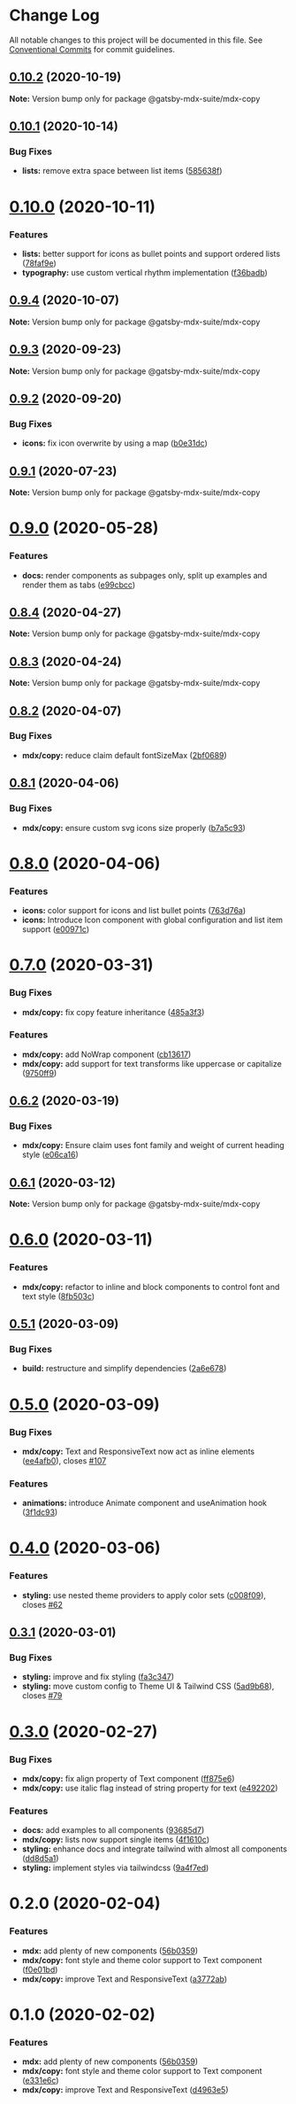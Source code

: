 # Change Log

All notable changes to this project will be documented in this file.
See [Conventional Commits](https://conventionalcommits.org) for commit guidelines.

## [0.10.2](https://github.com/axe312ger/gatsby-mdx-suite/compare/@gatsby-mdx-suite/mdx-copy@0.10.1...@gatsby-mdx-suite/mdx-copy@0.10.2) (2020-10-19)

**Note:** Version bump only for package @gatsby-mdx-suite/mdx-copy





## [0.10.1](https://github.com/axe312ger/gatsby-mdx-suite/compare/@gatsby-mdx-suite/mdx-copy@0.10.0...@gatsby-mdx-suite/mdx-copy@0.10.1) (2020-10-14)


### Bug Fixes

* **lists:** remove extra space between list items ([585638f](https://github.com/axe312ger/gatsby-mdx-suite/commit/585638fdae60e7b74780ab23ae890b2625105e96))





# [0.10.0](https://github.com/axe312ger/gatsby-mdx-suite/compare/@gatsby-mdx-suite/mdx-copy@0.9.4...@gatsby-mdx-suite/mdx-copy@0.10.0) (2020-10-11)


### Features

* **lists:** better support for icons as bullet points and support ordered lists ([78faf9e](https://github.com/axe312ger/gatsby-mdx-suite/commit/78faf9e6db693c5868e31f7003fd5d974f9a51f9))
* **typography:** use custom vertical rhythm implementation ([f36badb](https://github.com/axe312ger/gatsby-mdx-suite/commit/f36badb555cd944de0119bb9c6218e413bccb7a9))





## [0.9.4](https://github.com/axe312ger/gatsby-mdx-suite/compare/@gatsby-mdx-suite/mdx-copy@0.9.3...@gatsby-mdx-suite/mdx-copy@0.9.4) (2020-10-07)

**Note:** Version bump only for package @gatsby-mdx-suite/mdx-copy





## [0.9.3](https://github.com/axe312ger/gatsby-mdx-suite/compare/@gatsby-mdx-suite/mdx-copy@0.9.2...@gatsby-mdx-suite/mdx-copy@0.9.3) (2020-09-23)

**Note:** Version bump only for package @gatsby-mdx-suite/mdx-copy





## [0.9.2](https://github.com/axe312ger/gatsby-mdx-suite/compare/@gatsby-mdx-suite/mdx-copy@0.9.1...@gatsby-mdx-suite/mdx-copy@0.9.2) (2020-09-20)


### Bug Fixes

* **icons:** fix icon overwrite by using a map ([b0e31dc](https://github.com/axe312ger/gatsby-mdx-suite/commit/b0e31dcf6ed469957eb3a3a6dc05c3b15582f5fe))





## [0.9.1](https://github.com/axe312ger/gatsby-mdx-suite/compare/@gatsby-mdx-suite/mdx-copy@0.9.0...@gatsby-mdx-suite/mdx-copy@0.9.1) (2020-07-23)

**Note:** Version bump only for package @gatsby-mdx-suite/mdx-copy





# [0.9.0](https://github.com/axe312ger/gatsby-suite-mdx/compare/@gatsby-mdx-suite/mdx-copy@0.8.4...@gatsby-mdx-suite/mdx-copy@0.9.0) (2020-05-28)


### Features

* **docs:** render components as subpages only, split up examples and render them as tabs ([e99cbcc](https://github.com/axe312ger/gatsby-suite-mdx/commit/e99cbcc1dc6ef76b1d419d8678628fd93dbef9c2))





## [0.8.4](https://github.com/axe312ger/gatsby-suite-mdx/compare/@gatsby-mdx-suite/mdx-copy@0.8.3...@gatsby-mdx-suite/mdx-copy@0.8.4) (2020-04-27)

**Note:** Version bump only for package @gatsby-mdx-suite/mdx-copy





## [0.8.3](https://github.com/axe312ger/gatsby-suite-mdx/compare/@gatsby-mdx-suite/mdx-copy@0.8.2...@gatsby-mdx-suite/mdx-copy@0.8.3) (2020-04-24)

**Note:** Version bump only for package @gatsby-mdx-suite/mdx-copy





## [0.8.2](https://github.com/axe312ger/gatsby-suite-mdx/compare/@gatsby-mdx-suite/mdx-copy@0.8.1...@gatsby-mdx-suite/mdx-copy@0.8.2) (2020-04-07)


### Bug Fixes

* **mdx/copy:** reduce claim default fontSizeMax ([2bf0689](https://github.com/axe312ger/gatsby-suite-mdx/commit/2bf0689ed7d1468b3ee86c8d2b99ef1c92780cf8))





## [0.8.1](https://github.com/axe312ger/gatsby-suite-mdx/compare/@gatsby-mdx-suite/mdx-copy@0.8.0...@gatsby-mdx-suite/mdx-copy@0.8.1) (2020-04-06)


### Bug Fixes

* **mdx/copy:** ensure custom svg icons size properly ([b7a5c93](https://github.com/axe312ger/gatsby-suite-mdx/commit/b7a5c936fa470ae7a359ac6c7314e43f882d8f95))





# [0.8.0](https://github.com/axe312ger/gatsby-suite-mdx/compare/@gatsby-mdx-suite/mdx-copy@0.7.0...@gatsby-mdx-suite/mdx-copy@0.8.0) (2020-04-06)


### Features

* **icons:** color support for icons and list bullet points ([763d76a](https://github.com/axe312ger/gatsby-suite-mdx/commit/763d76a341f295ace38a6109b2a0fa633f836218))
* **icons:** Introduce Icon component with global configuration and list item support ([e00971c](https://github.com/axe312ger/gatsby-suite-mdx/commit/e00971cdc60cc51a748cf74cd6e167a411739272))





# [0.7.0](https://github.com/axe312ger/gatsby-suite-mdx/compare/@gatsby-mdx-suite/mdx-copy@0.6.2...@gatsby-mdx-suite/mdx-copy@0.7.0) (2020-03-31)


### Bug Fixes

* **mdx/copy:** fix copy feature inheritance ([485a3f3](https://github.com/axe312ger/gatsby-suite-mdx/commit/485a3f3505bc76360e0a7c09425b5a46bb8629c9))


### Features

* **mdx/copy:** add NoWrap component ([cb13617](https://github.com/axe312ger/gatsby-suite-mdx/commit/cb13617ccece203c502ff59cffb5fc8396eb8908))
* **mdx/copy:** add support for text transforms like uppercase or capitalize ([9750ff9](https://github.com/axe312ger/gatsby-suite-mdx/commit/9750ff9caa5f8122484e1a1b347f72e96899851c))





## [0.6.2](https://github.com/axe312ger/gatsby-suite-mdx/compare/@gatsby-mdx-suite/mdx-copy@0.6.1...@gatsby-mdx-suite/mdx-copy@0.6.2) (2020-03-19)


### Bug Fixes

* **mdx/copy:** Ensure claim uses font family and weight of current heading style ([e06ca16](https://github.com/axe312ger/gatsby-suite-mdx/commit/e06ca168cda4ed1761c4e805c889458adad9abaa))





## [0.6.1](https://github.com/axe312ger/gatsby-suite-mdx/compare/@gatsby-mdx-suite/mdx-copy@0.6.0...@gatsby-mdx-suite/mdx-copy@0.6.1) (2020-03-12)

**Note:** Version bump only for package @gatsby-mdx-suite/mdx-copy





# [0.6.0](https://github.com/axe312ger/gatsby-suite-mdx/compare/@gatsby-mdx-suite/mdx-copy@0.5.1...@gatsby-mdx-suite/mdx-copy@0.6.0) (2020-03-11)


### Features

* **mdx/copy:** refactor to inline and block components to control font and text style ([8fb503c](https://github.com/axe312ger/gatsby-suite-mdx/commit/8fb503ce7941523016486ffaa8b7d7010d8e6739))





## [0.5.1](https://github.com/axe312ger/gatsby-mdx-suite/compare/@gatsby-mdx-suite/mdx-copy@0.5.0...@gatsby-mdx-suite/mdx-copy@0.5.1) (2020-03-09)


### Bug Fixes

* **build:** restructure and simplify dependencies ([2a6e678](https://github.com/axe312ger/gatsby-mdx-suite/commit/2a6e6784431358d1bc05f76912455c28ed565db0))





# [0.5.0](https://github.com/axe312ger/gatsby-mdx-suite/compare/@gatsby-mdx-suite/mdx-copy@0.4.0...@gatsby-mdx-suite/mdx-copy@0.5.0) (2020-03-09)


### Bug Fixes

* **mdx/copy:** Text and ResponsiveText now act as inline elements ([ee4afb0](https://github.com/axe312ger/gatsby-mdx-suite/commit/ee4afb0e421711b43b13a958cdc62c9d595b8469)), closes [#107](https://github.com/axe312ger/gatsby-mdx-suite/issues/107)


### Features

* **animations:** introduce Animate component and useAnimation hook ([3f1dc93](https://github.com/axe312ger/gatsby-mdx-suite/commit/3f1dc93ce4e2f57718c8f94a9f96aadc6b94014b))





# [0.4.0](https://github.com/axe312ger/gatsby-mdx-suite/compare/@gatsby-mdx-suite/mdx-copy@0.3.1...@gatsby-mdx-suite/mdx-copy@0.4.0) (2020-03-06)


### Features

* **styling:** use nested theme providers to apply color sets ([c008f09](https://github.com/axe312ger/gatsby-mdx-suite/commit/c008f093da19593d8af789a267154797d1c18df5)), closes [#62](https://github.com/axe312ger/gatsby-mdx-suite/issues/62)





## [0.3.1](https://github.com/axe312ger/gatsby-mdx-suite/compare/@gatsby-mdx-suite/mdx-copy@0.3.0...@gatsby-mdx-suite/mdx-copy@0.3.1) (2020-03-01)


### Bug Fixes

* **styling:** improve and fix styling ([fa3c347](https://github.com/axe312ger/gatsby-mdx-suite/commit/fa3c347c5dcef9b7d3d393a6262a50778d9fd3a6))
* **styling:** move custom config to Theme UI & Tailwind CSS ([5ad9b68](https://github.com/axe312ger/gatsby-mdx-suite/commit/5ad9b68fe0e817169c212dd4eb67c847ee8e2049)), closes [#79](https://github.com/axe312ger/gatsby-mdx-suite/issues/79)





# [0.3.0](https://github.com/axe312ger/gatsby-mdx-suite/compare/@gatsby-mdx-suite/mdx-copy@0.2.0...@gatsby-mdx-suite/mdx-copy@0.3.0) (2020-02-27)


### Bug Fixes

* **mdx/copy:** fix align property of Text component ([ff875e6](https://github.com/axe312ger/gatsby-mdx-suite/commit/ff875e6ba4732308e607de54ccf5ac4aebdaa3d5))
* **mdx/copy:** use italic flag instead of string property for text ([e492202](https://github.com/axe312ger/gatsby-mdx-suite/commit/e49220289490653d650e827bb64cff8bce6a3bee))


### Features

* **docs:** add examples to all components ([93685d7](https://github.com/axe312ger/gatsby-mdx-suite/commit/93685d78039085ecf68a3d6513716e678441e1f4))
* **mdx/copy:** lists now support single items ([4f1610c](https://github.com/axe312ger/gatsby-mdx-suite/commit/4f1610c6f959492ed5735fe962bd02d2546b175c))
* **styling:** enhance docs and integrate tailwind with almost all components ([dd8d5a1](https://github.com/axe312ger/gatsby-mdx-suite/commit/dd8d5a19bf7c973099388d6d561db56ed76dc027))
* **styling:** implement styles via tailwindcss ([9a4f7ed](https://github.com/axe312ger/gatsby-mdx-suite/commit/9a4f7ed74ba10943696b851203d1b9999b481837))





# 0.2.0 (2020-02-04)


### Features

* **mdx:** add plenty of new components ([56b0359](https://github.com/axe312ger/gatsby-mdx-suite/commit/56b0359f33c6fde7170ca17787ccddf72117e653))
* **mdx/copy:** font style and theme color support to Text component ([f0e01bd](https://github.com/axe312ger/gatsby-mdx-suite/commit/f0e01bdef74f78a8744021d4692f3bdc2e0f621a))
* **mdx/copy:** improve Text and ResponsiveText ([a3772ab](https://github.com/axe312ger/gatsby-mdx-suite/commit/a3772ab1f3886e19238df14154d0fa55b5e94376))





# 0.1.0 (2020-02-02)


### Features

* **mdx:** add plenty of new components ([56b0359](https://github.com/axe312ger/gatsby-mdx-suite/commit/56b0359f33c6fde7170ca17787ccddf72117e653))
* **mdx/copy:** font style and theme color support to Text component ([e331e6c](https://github.com/axe312ger/gatsby-mdx-suite/commit/e331e6c2666c8a8d368c682f741fe057695778ab))
* **mdx/copy:** improve Text and ResponsiveText ([d4963e5](https://github.com/axe312ger/gatsby-mdx-suite/commit/d4963e55888662fbece30695299cc84ffe93c2d9))
